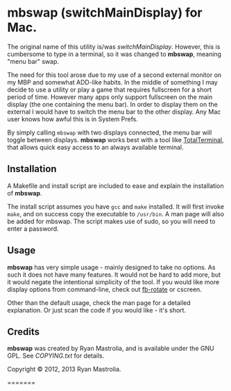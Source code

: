 mbswap (switchMainDisplay) for Mac.
==================================

The original name of this utility is/was *switchMainDisplay*. However, this is cumbersome to type in a terminal, so it was changed to **mbswap**, meaning "menu bar" swap.

The need for this tool arose due to my use of a second external monitor on my MBP and somewhat ADD-like habits. In the middle of something I may decide to use a utility or play a game that requires fullscreen for a short period of time. However many apps only support fullscreen on the main display (the one containing the menu bar). In order to display them on the external I would have to switch the menu bar to the other display. Any Mac user knows how awful this is in System Prefs.

By simply calling `mbswap` with two displays connected, the menu bar will toggle between displays. **mbswap** works best with a tool like [TotalTerminal][1], that allows quick easy access to an always available terminal.

Installation
------------
A Makefile and install script are included to ease and explain the installation of **mbswap**. 

The install script assumes you have `gcc` and `make` installed. It will first invoke `make`, and on success copy the executable to `/usr/bin`. A man page will also be added for mbswap. The script makes use of sudo, so you will need to enter a password.

Usage
-----

**mbswap** has very simple usage - mainly designed to take no options. As such it does not have many features. It would not be hard to add more, but it would negate the intentional simplicity of the tool. If you would like more display options from command-line, check out [fb-rotate][2] or cscreen.

Other than the default usage, check the man page for a detailed explanation. Or just scan the code if you would like - it's short.

Credits
-------
**mbswap** was created by Ryan Mastrolia, and is available under the GNU GPL. See *COPYING.txt* for details.

Copyright © 2012, 2013 Ryan Mastrolia.
 

[1]: http://totalterminal.binaryage.com "TotalTerminal Mac"
[2]: https://github.com/CdLbB/fb-rotate "fb-rotate on github"
=======

